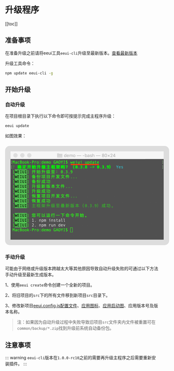 # 升级程序

[[toc]]

## 准备事项

在准备升级之前请将eeui工具`eeui-cli`升级至最新版本。[查看最新版本](https://www.npmjs.com/package/eeui-cli)

升级工具命令：
```bash
npm update eeui-cli -g
```
## 开始升级

### 自动升级

在项目根目录下执行以下命令即可按提示完成主程序升级：

```bash
eeui update
```

如图效果：

<img style="border:18px solid #ddd;border-radius:15px;margin:10px auto 0;" src="./media/update.png"/>


### 手动升级

可能由于网络或升级版本跨越太大等其他原因导致自动升级失败的可通过以下方法手动升级至最新生成版本。

1、使用`eeui create`命令创建一个全新的项目。

2、将旧项目的`src`下的所有文件移到新项目`src`目录下。

3、修改新项目[eeui.config.js配置文件](./config.html)、[应用图标](./icons.html)、[应用启动图](./launch.html)、应用版本号及版本名称。

> 注：如果因为自动升级过程中失败导致旧项目`src`文件夹内文件被重置可在`common/backup/*.zip`找到升级前系统自动备份包。

## 注意事项

::: warning
`eeui-cli`版本在`1.0.0-rc10`之前的需要再升级主程序之后需要重新安装插件。
:::